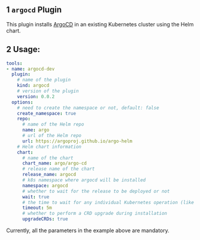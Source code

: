 ## 1 `argocd` Plugin

This plugin installs [ArgoCD](https://argoproj.github.io/cd/) in an existing Kubernetes cluster using the Helm chart.

## 2 Usage:

```yaml
tools:
- name: argocd-dev
  plugin:
    # name of the plugin
    kind: argocd
    # version of the plugin
    version: 0.0.2
  options:
    # need to create the namespace or not, default: false
    create_namespace: true
    repo:
      # name of the Helm repo
      name: argo
      # url of the Helm repo
      url: https://argoproj.github.io/argo-helm
    # Helm chart information
    chart:
      # name of the chart
      chart_name: argo/argo-cd
      # release name of the chart
      release_name: argocd
      # k8s namespace where argocd will be installed
      namespace: argocd
      # whether to wait for the release to be deployed or not
      wait: true
      # the time to wait for any individual Kubernetes operation (like Jobs for hooks). This defaults to 5m0s
      timeout: 5m
      # whether to perform a CRD upgrade during installation
      upgradeCRDs: true
```

Currently, all the parameters in the example above are mandatory.
